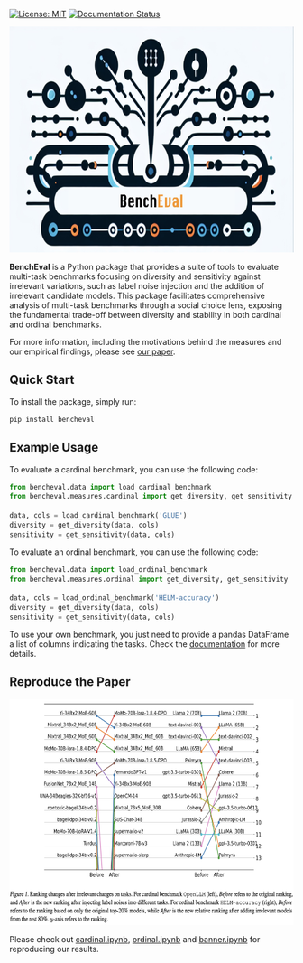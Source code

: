 [![License: MIT](https://img.shields.io/badge/License-MIT-blue.svg?color=g&style=plastic)](https://opensource.org/licenses/MIT)
[![Documentation Status](https://readthedocs.org/projects/whynot/badge/?version=latest)](https://socialfoundations.github.io/bencheval)

<p align="center">
<img src="https://raw.githubusercontent.com/socialfoundations/bencheval/main/assets/logo.jpg" height="400" width="600">
</p>

**BenchEval** is a Python package that provides a suite of tools to evaluate multi-task benchmarks focusing on
diversity and sensitivity against irrelevant variations, such as label noise injection and the addition of irrelevant
candidate models. This package facilitates comprehensive analysis of multi-task benchmarks through a social choice lens,
exposing the fundamental trade-off between diversity and stability in both cardinal and ordinal benchmarks.

For more information, including the motivations behind the measures and our empirical findings, please
see [our paper](https://github.com/socialfoundations/bencheval).

## Quick Start

To install the package, simply run:

```bash
pip install bencheval
```

## Example Usage

To evaluate a cardinal benchmark, you can use the following code:

```python
from bencheval.data import load_cardinal_benchmark
from bencheval.measures.cardinal import get_diversity, get_sensitivity

data, cols = load_cardinal_benchmark('GLUE')
diversity = get_diversity(data, cols)
sensitivity = get_sensitivity(data, cols)
```

To evaluate an ordinal benchmark, you can use the following code:

```python
from bencheval.data import load_ordinal_benchmark
from bencheval.measures.ordinal import get_diversity, get_sensitivity

data, cols = load_ordinal_benchmark('HELM-accuracy')
diversity = get_diversity(data, cols)
sensitivity = get_sensitivity(data, cols)
```

To use your own benchmark, you just need to provide a pandas DataFrame a list of columns indicating the tasks.
Check the [documentation](https://socialfoundations.github.io/bencheval) for more details.

## Reproduce the Paper

<p align="center">
<img src="https://raw.githubusercontent.com/socialfoundations/bencheval/main/assets/banner.png" height="400" width="600">
</p>

Please check out [cardinal.ipynb](https://github.com/socialfoundations/bencheval/blob/main/examples/cardinal.ipynb), [ordinal.ipynb](https://github.com/socialfoundations/bencheval/blob/main/examples/ordinal.ipynb) and [banner.ipynb](https://github.com/socialfoundations/bencheval/blob/main/examples/banner.ipynb)
for
reproducing our results.
